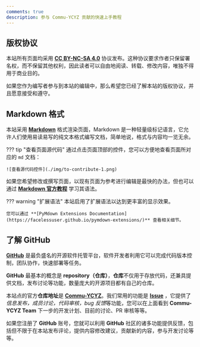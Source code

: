 ```yaml
---
comments: true
description: 参与 Commu-YCYZ 贡献的快速上手教程
---
```


## 版权协议

本站所有页面均采用 **[CC BY-NC-SA 4.0](https://creativecommons.org/licenses/by-nc-sa/4.0/deed.zh)** 协议发布。这种协议要求作者只保留署名权，而不保留其他权利，因此读者可以自由地阅读、转载、修改内容，唯独不得用于商业目的。

如果您作为编写者参与到本站的编辑中，那么希望您已经了解本站的版权协议，并且愿意接受和遵守。

## Markdown 格式

本站采用 **[Markdown](https://markdown.com.cn/)** 格式渲染页面，Markdown 是一种轻量级标记语言，它允许人们使用易读易写的纯文本格式编写文档，简单地说，格式与内容均一览无余。

??? tip "查看页面源代码"
    通过点击页面顶部的控件，您可以方便地查看页面所对应的 `md` 文档：

    ![查看源代码控件](./img/to-contribute-1.png)

如果您希望修改或撰写页面，以现有页面为参考进行编辑是最快的办法，但也可以通过 **[Markdown 官方教程](https://markdown.com.cn/intro.html)** 学习其语法。

??? warning "扩展语法"
    本站启用了扩展语法以达到更丰富的显示效果。

    您可以通过 **[PyMdown Extensions Documentation](https://facelessuser.github.io/pymdown-extensions/)** 查看相关细节。

## 了解 GitHub

**[GitHub](https://github.com/)** 是最负盛名的开源软件托管平台，软件开发者利用它可以完成代码版本控制，团队协作，快速部署等任务。

**GitHub** 最基本的概念是 **repository（仓库）**，**仓库**不仅用于存放代码，还兼具提供文档，发布讨论等功能，数量庞大的开源项目都有自己的仓库。

本站点的官方**仓库地址**是 **[Commu-YCYZ](https://github.com/)**。我们常用的功能是 **[Issue](https://github.com/Commu-YCYZ/Commu-YCYZ/issues)** ，它提供了*信息发布，成员讨论，代码审核，bug 反馈*等功能，您可以在上面看到 **Commu-YCYZ Team** 下一步的开发计划、目前的讨论、PR 审核等等。

如果您注册了 **GitHub** 账号，您就可以利用 **GitHub** 社区的诸多功能提供反馈，包括但不限于在本站发布评论，提供内容修改建议，贡献新的内容，参与开发讨论等等。